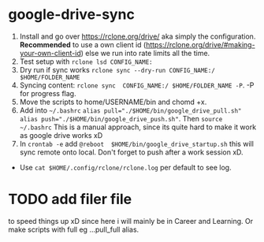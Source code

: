 # google-drive-sync

1. Install and go over https://rclone.org/drive/ aka simply the configuration. **Recommended** to use a own client id (https://rclone.org/drive/#making-your-own-client-id) else we run into rate limits all the time.
2. Test setup with `rclone lsd CONFIG_NAME:`
3. Dry run if sync works `rclone sync --dry-run CONFIG_NAME:/ $HOME/FOLDER_NAME`
4. Syncing content: `rclone sync  CONFIG_NAME:/ $HOME/FOLDER_NAME -P`. -P for progress flag.
5. Move the scripts to home/USERNAME/bin and chomd +x.
6. Add into `~/.bashrc` `alias pull="./$HOME/bin/google_drive_pull.sh" alias push="./$HOME/bin/google_drive_push.sh"`. Then `source ~/.bashrc` This is a manual approach, since its quite hard to make it work as google drive works xD
7. In `crontab -e` add `@reboot  $HOME/bin/google_drive_startup.sh` this will sync remote onto local. Don't forget to push after a work session xD.

- Use `cat $HOME/.config/rclone/rclone.log` per default to see log.

# TODO add filer file

to speed things up xD since here i will mainly be in Career and Learning. Or make scripts with full eg ...pull_full alias.
